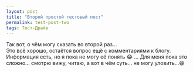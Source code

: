 ```yaml
---
layout: post
title: "Второй простой тестовый пост"
permalink: test-post-two
tags: Тест-Драйв
---
```


Так вот, о чём могу сказать во второй раз...   
Это всё хорошо, остаётся вопрос ещё с комментариями к блогу. Информация есть, но я пока не могу её понять :joy: ...
Для меня пока это сложно... смотрю вижу, читаю, а вот в чём суть... не могу уловить...:smile: